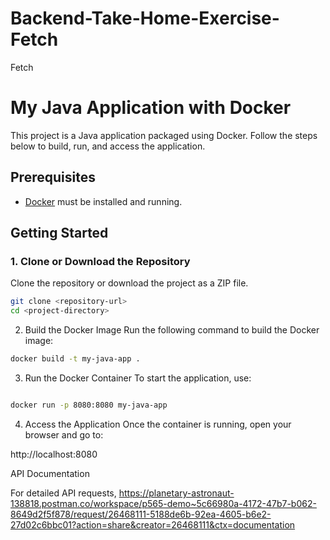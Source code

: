# Backend-Take-Home-Exercise-Fetch
Fetch 
# My Java Application with Docker

This project is a Java application packaged using Docker. Follow the steps below to build, run, and access the application.

## Prerequisites

- [Docker](https://www.docker.com/get-started) must be installed and running.

## Getting Started

### 1. Clone or Download the Repository

Clone the repository or download the project as a ZIP file.

```bash
git clone <repository-url>
cd <project-directory>
```
2. Build the Docker Image
Run the following command to build the Docker image:

```bash
docker build -t my-java-app .
```
3. Run the Docker Container
To start the application, use:

```bash

docker run -p 8080:8080 my-java-app
```
4. Access the Application
Once the container is running, open your browser and go to:

http://localhost:8080

API Documentation

For detailed API requests,
https://planetary-astronaut-138818.postman.co/workspace/p565-demo~5c66980a-4172-47b7-b062-8649d2f5f878/request/26468111-5188de6b-92ea-4605-b6e2-27d02c6bbc01?action=share&creator=26468111&ctx=documentation
